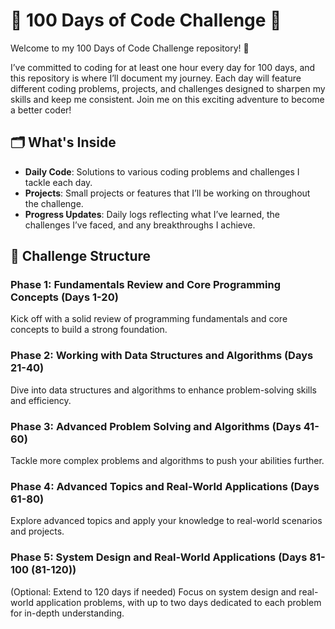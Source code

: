 # 🌟 100 Days of Code Challenge 🌟

Welcome to my 100 Days of Code Challenge repository! 🚀

I’ve committed to coding for at least one hour every day for 100 days, and this repository is where I’ll document my journey. Each day will feature different coding problems, projects, and challenges designed to sharpen my skills and keep me consistent. Join me on this exciting adventure to become a better coder!

## 🗂 What's Inside

- **Daily Code**: Solutions to various coding problems and challenges I tackle each day.
- **Projects**: Small projects or features that I’ll be working on throughout the challenge.
- **Progress Updates**: Daily logs reflecting what I’ve learned, the challenges I’ve faced, and any breakthroughs I achieve.

## 📅 Challenge Structure

### Phase 1: Fundamentals Review and Core Programming Concepts (Days 1-20)
Kick off with a solid review of programming fundamentals and core concepts to build a strong foundation.

### Phase 2: Working with Data Structures and Algorithms (Days 21-40)
Dive into data structures and algorithms to enhance problem-solving skills and efficiency.

### Phase 3: Advanced Problem Solving and Algorithms (Days 41-60)
Tackle more complex problems and algorithms to push your abilities further.

### Phase 4: Advanced Topics and Real-World Applications (Days 61-80)
Explore advanced topics and apply your knowledge to real-world scenarios and projects.

### Phase 5: System Design and Real-World Applications (Days 81-100 (81-120))
(Optional: Extend to 120 days if needed) Focus on system design and real-world application problems, with up to two days dedicated to each problem for in-depth understanding.


